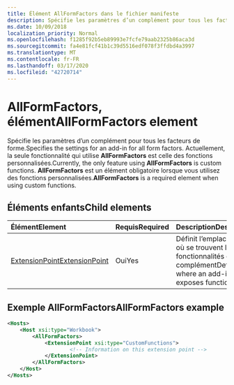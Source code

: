 ```yaml
---
title: Élément AllFormFactors dans le fichier manifeste
description: Spécifie les paramètres d’un complément pour tous les facteurs de forme.
ms.date: 10/09/2018
localization_priority: Normal
ms.openlocfilehash: f1285f92b5eb89993e7fcfe79aab2325b86aca3d
ms.sourcegitcommit: fa4e81fcf41b1c39d5516edf078f3ffdbd4a3997
ms.translationtype: MT
ms.contentlocale: fr-FR
ms.lasthandoff: 03/17/2020
ms.locfileid: "42720714"
---
```

# <a name="allformfactors-element"></a><span data-ttu-id="40bb6-103">AllFormFactors, élément</span><span class="sxs-lookup"><span data-stu-id="40bb6-103">AllFormFactors element</span></span>

<span data-ttu-id="40bb6-104">Spécifie les paramètres d’un complément pour tous les facteurs de forme.</span><span class="sxs-lookup"><span data-stu-id="40bb6-104">Specifies the settings for an add-in for all form factors.</span></span> <span data-ttu-id="40bb6-105">Actuellement, la seule fonctionnalité qui utilise **AllFormFactors** est celle des fonctions personnalisées.</span><span class="sxs-lookup"><span data-stu-id="40bb6-105">Currently, the only feature using **AllFormFactors** is custom functions.</span></span> <span data-ttu-id="40bb6-106">**AllFormFactors** est un élément obligatoire lorsque vous utilisez des fonctions personnalisées.</span><span class="sxs-lookup"><span data-stu-id="40bb6-106">**AllFormFactors** is a required element when using custom functions.</span></span>

## <a name="child-elements"></a><span data-ttu-id="40bb6-107">Éléments enfants</span><span class="sxs-lookup"><span data-stu-id="40bb6-107">Child elements</span></span>

|  <span data-ttu-id="40bb6-108">Élément</span><span class="sxs-lookup"><span data-stu-id="40bb6-108">Element</span></span> |  <span data-ttu-id="40bb6-109">Requis</span><span class="sxs-lookup"><span data-stu-id="40bb6-109">Required</span></span>  |  <span data-ttu-id="40bb6-110">Description</span><span class="sxs-lookup"><span data-stu-id="40bb6-110">Description</span></span>  |
|:-----|:-----|:-----|
|  [<span data-ttu-id="40bb6-111">ExtensionPoint</span><span class="sxs-lookup"><span data-stu-id="40bb6-111">ExtensionPoint</span></span>](extensionpoint.md) |  <span data-ttu-id="40bb6-112">Oui</span><span class="sxs-lookup"><span data-stu-id="40bb6-112">Yes</span></span> |  <span data-ttu-id="40bb6-113">Définit l’emplacement où se trouvent les fonctionnalités d’un complément</span><span class="sxs-lookup"><span data-stu-id="40bb6-113">Defines where an add-in exposes functionality.</span></span> |

## <a name="allformfactors-example"></a><span data-ttu-id="40bb6-114">Exemple AllFormFactors</span><span class="sxs-lookup"><span data-stu-id="40bb6-114">AllFormFactors example</span></span>

```xml
<Hosts>
    <Host xsi:type="Workbook">
        <AllFormFactors>
            <ExtensionPoint xsi:type="CustomFunctions">
                    <!-- Information on this extension point -->
            </ExtensionPoint>
        </AllFormFactors>
    </Host>
</Hosts>
```

